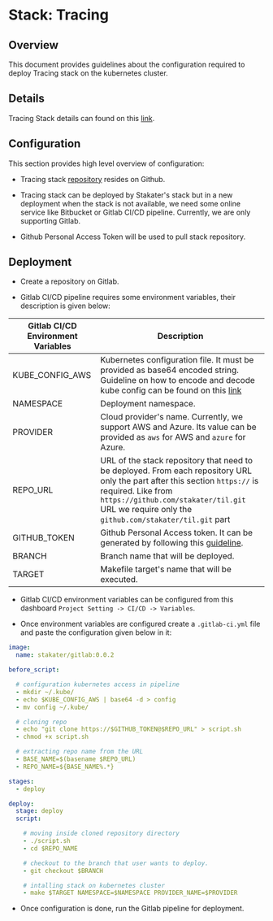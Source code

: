 # Stack: Tracing

## Overview
This document provides guidelines about the configuration required to deploy Tracing stack on the kubernetes cluster.

## Details
Tracing Stack details can found on this [link](http://127.0.0.1:8080/content/tools/tracing/istio/developer-documentation.html).

## Configuration

This section provides high level overview of configuration: 

* Tracing stack [repository](https://github.com/stakater/StakaterKubeHelmTracing) resides on Github.

* Tracing stack can be deployed by Stakater's stack but in a new deployment when the stack is not available, we need some online service like Bitbucket or Gitlab CI/CD pipeline. Currently, we are only supporting Gitlab.

* Github Personal Access Token will be used to pull stack repository.

## Deployment

* Create a repository on Gitlab.

* Gitlab CI/CD pipeline requires some environment variables, their description is given below:

| Gitlab CI/CD Environment Variables | Description |
|---|---|
| KUBE_CONFIG_AWS  | Kubernetes configuration file. It must be provided as base64 encoded string. Guideline on how to encode and decode kube config can be found on this [link](https://github.com/stakater/til/blob/master/gitlab/gitlab-ci-pipeline-integration-with-kubernetes.md#using-gitlab-cicd-environment-variables) |
| NAMESPACE  | Deployment namespace. |
| PROVIDER  | Cloud provider's name. Currently, we support AWS and Azure. Its value can be provided as `aws` for AWS and `azure` for Azure. |
| REPO_URL  | URL of the stack repository that need to be deployed. From each repository URL only the part after this section `https://` is required. Like from `https://github.com/stakater/til.git` URL we require only the `github.com/stakater/til.git` part |
| GITHUB_TOKEN  | Github Personal Access token. It can be generated by following this [guideline](https://github.com/stakater/til/blob/master/gitlab/gitlab-integration-with-github.md). |
| BRANCH  | Branch name that will be deployed. |
| TARGET  | Makefile target's name that will be executed. |

* Gitlab CI/CD environment variables can be configured from this dashboard `Project Setting -> CI/CD -> Variables`.

* Once environment variables are configured create a `.gitlab-ci.yml` file and paste the configuration given below in it:

```yaml
image:
  name: stakater/gitlab:0.0.2

before_script:

  # configuration kubernetes access in pipeline
  - mkdir ~/.kube/
  - echo $KUBE_CONFIG_AWS | base64 -d > config
  - mv config ~/.kube/

  # cloning repo
  - echo "git clone https://$GITHUB_TOKEN@$REPO_URL" > script.sh
  - chmod +x script.sh

  # extracting repo name from the URL
  - BASE_NAME=$(basename $REPO_URL)
  - REPO_NAME=${BASE_NAME%.*}

stages:
  - deploy

deploy:
  stage: deploy
  script:

    # moving inside cloned repository directory
    - ./script.sh
    - cd $REPO_NAME

    # checkout to the branch that user wants to deploy.
    - git checkout $BRANCH

    # intalling stack on kubernetes cluster
    - make $TARGET NAMESPACE=$NAMESPACE PROVIDER_NAME=$PROVIDER
```

* Once configuration is done, run the Gitlab pipeline for deployment.



